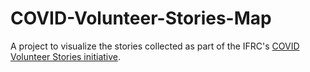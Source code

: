 # COVID-Volunteer-Stories-Map
A project to visualize the stories collected as part of the IFRC's [COVID Volunteer Stories initiative](https://future-rcrc.com/ourcovidstory).
